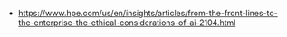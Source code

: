  - https://www.hpe.com/us/en/insights/articles/from-the-front-lines-to-the-enterprise-the-ethical-considerations-of-ai-2104.html